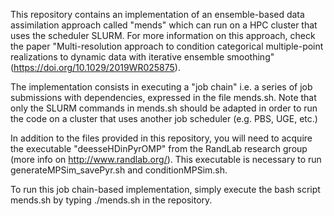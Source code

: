 This repository contains an implementation of an ensemble-based data assimilation approach called "mends" which can run on a HPC cluster that uses the scheduler SLURM. For more information on this approach, check the paper "Multi-resolution approach to condition categorical multiple-point realizations to dynamic data with iterative ensemble smoothing" (https://doi.org/10.1029/2019WR025875). 

The implementation consists in executing a "job chain" i.e. a series of job submissions with dependencies, expressed in the file mends.sh. Note that only the SLURM commands in mends.sh should be adapted in order to run the code on a cluster that uses another job scheduler (e.g. PBS, UGE, etc.)

In addition to the files provided in this repository, you will need to acquire the executable "deesseHDinPyrOMP" from the RandLab research group (more info on http://www.randlab.org/). This executable is necessary to run generateMPSim_savePyr.sh and conditionMPSim.sh.

To run this job chain-based implementation, simply execute the bash script mends.sh by typing ./mends.sh in the repository.

